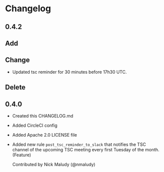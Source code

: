 # Changelog

## 0.4.2

## Add

## Change
 - Updated tsc reminder for 30 minutes before 17h30 UTC.
 
## Delete

## 0.4.0

- Created this CHANGELOG.md

- Added CircleCI config

- Added Apache 2.0 LICENSE file

- Added new rule `post_tsc_reminder_to_slack` that notifies the TSC channel of the 
  upcoming TSC meeting every first Tuesday of the month. (Feature)

  Contributed by Nick Maludy (@nmaludy)

